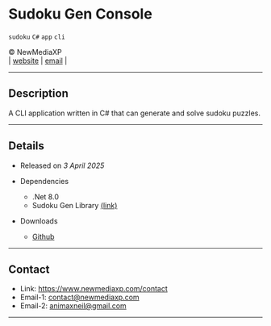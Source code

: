 # Sudoku Gen Console

`sudoku` `C#` `app` `cli`

&copy; NewMediaXP  
|
[website](https://www.newmediaxp.com)
|
[email](mailto:contact@newmediaxp.com)
|

---

## Description

A CLI application written in C# that can generate and solve sudoku puzzles.

---

## Details

* Released on *3 April 2025*

* Dependencies

    * .Net 8.0
    * Sudoku Gen Library [(link)](../NMX.SudokuGen.Library)

* Downloads

    * [Github](https://github.com/newmediaxp/sudoku-gen/releases)

---

## Contact

* Link: https://www.newmediaxp.com/contact
* Email-1: <contact@newmediaxp.com>
* Email-2: <animaxneil@gmail.com>

---
